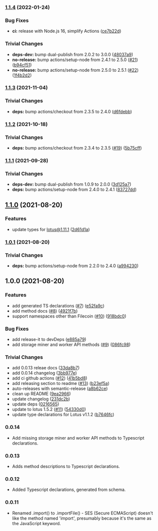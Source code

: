 ### [1.1.4](https://github.com/filecoin-shipyard/js-lotus-client-rpc/compare/v1.1.3...v1.1.4) (2022-01-24)


### Bug Fixes

* **ci:** release with Node.js 16, simplify Actions ([ce7b22d](https://github.com/filecoin-shipyard/js-lotus-client-rpc/commit/ce7b22dc1efbff46942ed865aa4994d362949208))


### Trivial Changes

* **deps-dev:** bump dual-publish from 2.0.2 to 3.0.0 ([48037a9](https://github.com/filecoin-shipyard/js-lotus-client-rpc/commit/48037a9ffd3db4b4b4346cbe26b0ce66147cde11))
* **no-release:** bump actions/setup-node from 2.4.1 to 2.5.0 ([#21](https://github.com/filecoin-shipyard/js-lotus-client-rpc/issues/21)) ([b94cf51](https://github.com/filecoin-shipyard/js-lotus-client-rpc/commit/b94cf51f98f169ef36c05211a0d4ed8207f58eff))
* **no-release:** bump actions/setup-node from 2.5.0 to 2.5.1 ([#22](https://github.com/filecoin-shipyard/js-lotus-client-rpc/issues/22)) ([1f4b2d2](https://github.com/filecoin-shipyard/js-lotus-client-rpc/commit/1f4b2d2373f78b78f98c0555482fbc1e7a589e6f))

### [1.1.3](https://github.com/filecoin-shipyard/js-lotus-client-rpc/compare/v1.1.2...v1.1.3) (2021-11-04)


### Trivial Changes

* **deps:** bump actions/checkout from 2.3.5 to 2.4.0 ([d6fdebb](https://github.com/filecoin-shipyard/js-lotus-client-rpc/commit/d6fdebb731a0ce0cf116d883967ed1e4935cbe39))

### [1.1.2](https://github.com/filecoin-shipyard/js-lotus-client-rpc/compare/v1.1.1...v1.1.2) (2021-10-18)


### Trivial Changes

* **deps:** bump actions/checkout from 2.3.4 to 2.3.5 ([#19](https://github.com/filecoin-shipyard/js-lotus-client-rpc/issues/19)) ([5b75cff](https://github.com/filecoin-shipyard/js-lotus-client-rpc/commit/5b75cff88f9e5d74941dfee8714b8ecd976054a8))

### [1.1.1](https://github.com/filecoin-shipyard/js-lotus-client-rpc/compare/v1.1.0...v1.1.1) (2021-09-28)


### Trivial Changes

* **deps-dev:** bump dual-publish from 1.0.9 to 2.0.0 ([3d125a7](https://github.com/filecoin-shipyard/js-lotus-client-rpc/commit/3d125a74fa66bcaf4475920f2882bdb7e8926c39))
* **deps:** bump actions/setup-node from 2.4.0 to 2.4.1 ([83727dd](https://github.com/filecoin-shipyard/js-lotus-client-rpc/commit/83727ddbf1ae49428fc6268808a6a3d66a00e851))

## [1.1.0](https://github.com/filecoin-shipyard/js-lotus-client-rpc/compare/v1.0.1...v1.1.0) (2021-08-20)


### Features

* update types for lotus@1.11.1 ([2d61d1a](https://github.com/filecoin-shipyard/js-lotus-client-rpc/commit/2d61d1a2bee1a330ab8f3da68f03b6b291a1bb55))

### [1.0.1](https://github.com/filecoin-shipyard/js-lotus-client-rpc/compare/v1.0.0...v1.0.1) (2021-08-20)


### Trivial Changes

* **deps:** bump actions/setup-node from 2.2.0 to 2.4.0 ([a994230](https://github.com/filecoin-shipyard/js-lotus-client-rpc/commit/a9942302bbb1e10b0d976dd511f907006b9eb6ff))

## 1.0.0 (2021-08-20)


### Features

* add generated TS declarations ([#7](https://github.com/filecoin-shipyard/js-lotus-client-rpc/issues/7)) ([e52fa9c](https://github.com/filecoin-shipyard/js-lotus-client-rpc/commit/e52fa9cdf76edcf6e148f4a4316fabb8f37a51c4))
* add method docs ([#8](https://github.com/filecoin-shipyard/js-lotus-client-rpc/issues/8)) ([4921f7b](https://github.com/filecoin-shipyard/js-lotus-client-rpc/commit/4921f7bc90fe3938baadec273161821eb51d8f8a))
* support namespaces other than Filecoin ([#10](https://github.com/filecoin-shipyard/js-lotus-client-rpc/issues/10)) ([918bdc0](https://github.com/filecoin-shipyard/js-lotus-client-rpc/commit/918bdc081a64b35e4ebe910c35eac5fd574e8b90))


### Bug Fixes

* add release-it to devDeps ([e885a79](https://github.com/filecoin-shipyard/js-lotus-client-rpc/commit/e885a79eae25a90d7a1b0eeb61ab7746da2507a4))
* add storage miner and worker API methods ([#9](https://github.com/filecoin-shipyard/js-lotus-client-rpc/issues/9)) ([086fc98](https://github.com/filecoin-shipyard/js-lotus-client-rpc/commit/086fc98c5200de287cf91973aae02ce7de686a42))


### Trivial Changes

* add 0.0.13 releae docs ([33da8b7](https://github.com/filecoin-shipyard/js-lotus-client-rpc/commit/33da8b7e7b4df949e3ae676e505136d42eecc797))
* add 0.0.14 changelog ([3bb977e](https://github.com/filecoin-shipyard/js-lotus-client-rpc/commit/3bb977e8ce239aaad52bde274d293cb0a09e9e4e))
* add ci github actions ([#12](https://github.com/filecoin-shipyard/js-lotus-client-rpc/issues/12)) ([41b5bd8](https://github.com/filecoin-shipyard/js-lotus-client-rpc/commit/41b5bd81a25c1dbb1d408675ab7b908fab5c7c98))
* add releasing section to readme ([#13](https://github.com/filecoin-shipyard/js-lotus-client-rpc/issues/13)) ([b23ef5a](https://github.com/filecoin-shipyard/js-lotus-client-rpc/commit/b23ef5a1a08ea220daecc02d61bb1272259a9908))
* auto-releases with semantic-release ([a8b62ce](https://github.com/filecoin-shipyard/js-lotus-client-rpc/commit/a8b62cea2f30b50e4d8801e1bbbc75b6fec524ec))
* clean up README ([9ea2966](https://github.com/filecoin-shipyard/js-lotus-client-rpc/commit/9ea296628d8d90736fcf10f9c695b1c17954bb1c))
* update changelog ([231dc2b](https://github.com/filecoin-shipyard/js-lotus-client-rpc/commit/231dc2b9460cd1cdfbf46ad40e246554d164c978))
* update deps ([0216565](https://github.com/filecoin-shipyard/js-lotus-client-rpc/commit/021656564f7c829a8c3d36b98738d5c51e5220da))
* update to lotus 1.5.2 ([#11](https://github.com/filecoin-shipyard/js-lotus-client-rpc/issues/11)) ([54330d0](https://github.com/filecoin-shipyard/js-lotus-client-rpc/commit/54330d03969badaf5eb38fc5571a2129e28610bf))
* update type declarations for Lotus v1.1.2 ([b7646fc](https://github.com/filecoin-shipyard/js-lotus-client-rpc/commit/b7646fc8700376ed0c94c28073b419ba19630106))

### 0.0.14

* Add missing storage miner and worker API methods to Typescript declarations.

### 0.0.13

* Adds method descriptions to Typescript declarations.

### 0.0.12

* Added Typescript declarations, generated from schema.

### 0.0.11

* Renamed .import() to .importFile() - SES (Secure ECMAScript) doesn't
  like the method named 'import', presumably because it's the same as
  the JavaScript keyword.

